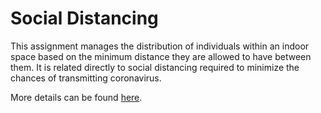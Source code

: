 # Social Distancing
This assignment manages the distribution of individuals within an indoor space based on the minimum distance they are allowed to have between them. It is related directly to social distancing required to minimize the chances of transmitting coronavirus.

More details can be found [here](https://github.com/dmst-algorithms-course/assignment-2020-3/blob/master/assignment_2020_3.pdf).
